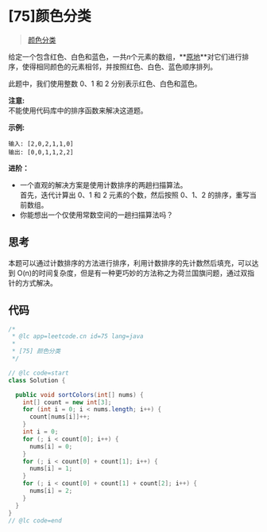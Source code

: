 # [75]颜色分类

> [颜色分类](https://leetcode-cn.com/problems/sort-colors/description/)

给定一个包含红色、白色和蓝色，一共*n*个元素的数组，**[原地](https://baike.baidu.com/item/%E5%8E%9F%E5%9C%B0%E7%AE%97%E6%B3%95 "https://baike.baidu.com/item/%E5%8E%9F%E5%9C%B0%E7%AE%97%E6%B3%95")**对它们进行排序，使得相同颜色的元素相邻，并按照红色、白色、蓝色顺序排列。

此题中，我们使用整数 0、1 和 2 分别表示红色、白色和蓝色。

**注意:**  
不能使用代码库中的排序函数来解决这道题。

**示例:**

```
输入: [2,0,2,1,1,0]
输出: [0,0,1,1,2,2]
```

**进阶：**

- 一个直观的解决方案是使用计数排序的两趟扫描算法。  
  首先，迭代计算出 0、1 和 2 元素的个数，然后按照 0、1、2 的排序，重写当前数组。
- 你能想出一个仅使用常数空间的一趟扫描算法吗？

## 思考

本题可以通过计数排序的方法进行排序，利用计数排序的先计数然后填充，可以达到 O(n)的时间复杂度，但是有一种更巧妙的方法称之为荷兰国旗问题，通过双指针的方式解决。

## 代码

```java
/*
 * @lc app=leetcode.cn id=75 lang=java
 *
 * [75] 颜色分类
 */

// @lc code=start
class Solution {

  public void sortColors(int[] nums) {
    int[] count = new int[3];
    for (int i = 0; i < nums.length; i++) {
      count[nums[i]]++;
    }
    int i = 0;
    for (; i < count[0]; i++) {
      nums[i] = 0;
    }
    for (; i < count[0] + count[1]; i++) {
      nums[i] = 1;
    }
    for (; i < count[0] + count[1] + count[2]; i++) {
      nums[i] = 2;
    }
  }
}
// @lc code=end

```
